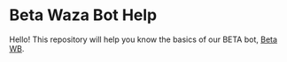 # Beta Waza Bot Help
Hello! This repository will help you know the basics of our BETA bot, [Beta WB](https://discord.com/api/oauth2/authorize?client_id=1025002023134973982&permissions=8&scope=bot%20applications.commands).
